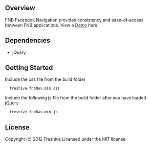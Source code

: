 ## Overview ##

FNB Facebook Navigation provides consistency and ease-of-access between FNB applications. View a [Demo](https://fnbsocialmedia.co.za/dev/nav/) here.

## Dependencies ##

* jQuery

## Getting Started ##

Include the css file from the build folder

``` bash
  freshive.fnbNav.min.css
```

Include the following js file from the build folder after you have loaded jQuery

``` bash
  freshive.fnbNav.min.js
```


## License
Copyright (c) 2012 Freshive
Licensed under the MIT license.
